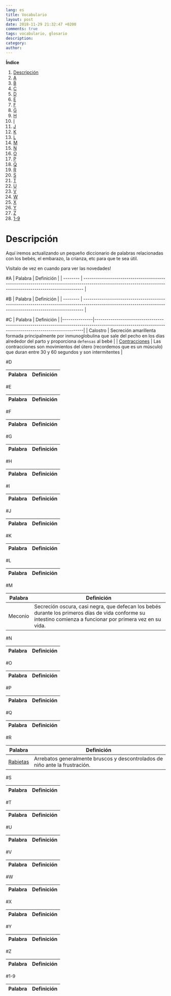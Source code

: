 ```yaml
---
lang: es
title: Vocabulario
layout: post
date: 2018-11-29 21:32:47 +0200
comments: true
tags: vocabulario, glosario
description:
category:
author:
---
```

**Índice**
<!-- TOC depthFrom:1 insertAnchor:true orderedList:true -->

1. [Descripción](#descripción)
2. [A](#a)
3. [B](#b)
4. [C](#c)
5. [D](#d)
6. [E](#e)
7. [F](#f)
8. [G](#g)
9. [H](#h)
10. [I](#i)
11. [J](#j)
12. [K](#k)
13. [L](#l)
14. [M](#m)
15. [N](#n)
16. [O](#o)
17. [P](#p)
18. [Q](#q)
19. [R](#r)
20. [S](#s)
21. [T](#t)
22. [U](#u)
23. [V](#v)
24. [W](#w)
25. [X](#x)
26. [Y](#y)
27. [Z](#z)
28. [1-9](#1-9)

<!-- /TOC -->

<a id="markdown-descripción" name="descripción"></a>
# Descripción
Aquí iremos actualizando un pequeño diccionario de palabras relacionadas con los bebés, el embarazo, la crianza, etc para que te sea útil.

Visítalo de vez en cuando para ver las novedades!

<a id="markdown-a" name="a"></a>
#A
| Palabra  | Definición                                                                                                                                                   |
| -------- | ------------------------------------------------------------------------------------------------------------------------------------------------------------ |

<a id="markdown-b" name="b"></a>
#B
| Palabra  | Definición                                                                                                                                                   |
| -------- | ------------------------------------------------------------------------------------------------------------------------------------------------------------ |

<a id="markdown-c" name="c"></a>
#C
| Palabra       | Definición                                                                                                                                           |
|---------------|------------------------------------------------------------------------------------------------------------------------------------------------------|
| Calostro      | Secreción amarillenta formada principalmente por inmunoglobulina que sale del pecho en los dias alrededor del parto y proporciona `defensas` al bebé |
| [Contracciones](contracciones.md) | Las contracciones son movimientos del útero (recordemos que es un músculo) que duran entre 30 y 60 segundos y son intermitentes                      |

<a id="markdown-d" name="d"></a>
#D

| Palabra  | Definición                                                                                                                                                   |
| -------- | ------------------------------------------------------------------------------------------------------------------------------------------------------------ |

<a id="markdown-e" name="e"></a>
#E

| Palabra  | Definición                                                                                                                                                   |
| -------- | ------------------------------------------------------------------------------------------------------------------------------------------------------------ |

<a id="markdown-f" name="f"></a>
#F

| Palabra  | Definición                                                                                                                                                   |
| -------- | ------------------------------------------------------------------------------------------------------------------------------------------------------------ |

<a id="markdown-g" name="g"></a>
#G

| Palabra  | Definición                                                                                                                                                   |
| -------- | ------------------------------------------------------------------------------------------------------------------------------------------------------------ |

<a id="markdown-h" name="h"></a>
#H

| Palabra  | Definición                                                                                                                                                   |
| -------- | ------------------------------------------------------------------------------------------------------------------------------------------------------------ |

<a id="markdown-i" name="i"></a>
#I

| Palabra  | Definición                                                                                                                                                   |
| -------- | ------------------------------------------------------------------------------------------------------------------------------------------------------------ |

<a id="markdown-j" name="j"></a>
#J

| Palabra  | Definición                                                                                                                                                   |
| -------- | ------------------------------------------------------------------------------------------------------------------------------------------------------------ |

<a id="markdown-k" name="k"></a>
#K

| Palabra  | Definición                                                                                                                                                   |
| -------- | ------------------------------------------------------------------------------------------------------------------------------------------------------------ |

<a id="markdown-l" name="l"></a>
#L

| Palabra  | Definición                                                                                                                                                   |
| -------- | ------------------------------------------------------------------------------------------------------------------------------------------------------------ |

<a id="markdown-m" name="m"></a>
#M

| Palabra  | Definición                                                                                                                                                   |
| -------- | ------------------------------------------------------------------------------------------------------------------------------------------------------------ |
| Meconio  | Secreción oscura, casi negra, que defecan los bebés durante los primeros días de vida conforme su intestino comienza a funcionar por primera vez en su vida. |

<a id="markdown-n" name="n"></a>
#N

| Palabra  | Definición                                                                                                                                                   |
| -------- | ------------------------------------------------------------------------------------------------------------------------------------------------------------ |

<a id="markdown-o" name="o"></a>
#O

| Palabra  | Definición                                                                                                                                                   |
| -------- | ------------------------------------------------------------------------------------------------------------------------------------------------------------ |

<a id="markdown-p" name="p"></a>
#P

| Palabra  | Definición                                                                                                                                                   |
| -------- | ------------------------------------------------------------------------------------------------------------------------------------------------------------ |

<a id="markdown-q" name="q"></a>
#Q

| Palabra  | Definición                                                                                                                                                   |
| -------- | ------------------------------------------------------------------------------------------------------------------------------------------------------------ |

<a id="markdown-r" name="r"></a>
#R

| Palabra  | Definición                                                                                                                                                   |
| -------- | ------------------------------------------------------------------------------------------------------------------------------------------------------------ |
| [Rabietas](las-rabietas.md)|Arrebatos generalmente bruscos y descontrolados de niño ante la frustración.|


<a id="markdown-s" name="s"></a>
#S

| Palabra  | Definición                                                                                                                                                   |
| -------- | ------------------------------------------------------------------------------------------------------------------------------------------------------------ |

<a id="markdown-t" name="t"></a>
#T

| Palabra  | Definición                                                                                                                                                   |
| -------- | ------------------------------------------------------------------------------------------------------------------------------------------------------------ |


<a id="markdown-u" name="u"></a>
#U

| Palabra  | Definición                                                                                                                                                   |
| -------- | ------------------------------------------------------------------------------------------------------------------------------------------------------------ |


<a id="markdown-v" name="v"></a>
#V

| Palabra  | Definición                                                                                                                                                   |
| -------- | ------------------------------------------------------------------------------------------------------------------------------------------------------------ |


<a id="markdown-w" name="w"></a>
#W

| Palabra  | Definición                                                                                                                                                   |
| -------- | ------------------------------------------------------------------------------------------------------------------------------------------------------------ |


<a id="markdown-x" name="x"></a>
#X

| Palabra  | Definición                                                                                                                                                   |
| -------- | ------------------------------------------------------------------------------------------------------------------------------------------------------------ |


<a id="markdown-y" name="y"></a>
#Y

| Palabra  | Definición                                                                                                                                                   |
| -------- | ------------------------------------------------------------------------------------------------------------------------------------------------------------ |



<a id="markdown-z" name="z"></a>
#Z

| Palabra  | Definición                                                                                                                                                   |
| -------- | ------------------------------------------------------------------------------------------------------------------------------------------------------------ |


<a id="markdown-1-9" name="1-9"></a>
#1-9

| Palabra  | Definición                                                                                                                                                   |
| -------- | ------------------------------------------------------------------------------------------------------------------------------------------------------------ |
